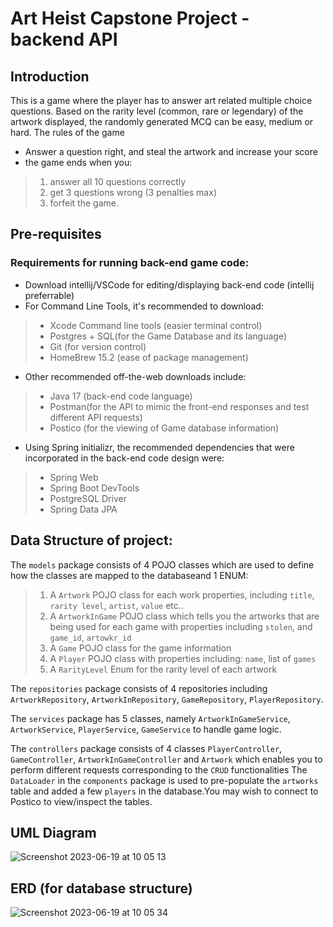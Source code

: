 # Art Heist Capstone Project - backend API

## Introduction 
This is a game where the player has to answer art related multiple choice questions. Based on the rarity level (common, rare or legendary) of the artwork displayed, the randomly generated MCQ can be easy, medium or hard.
The rules of the game 
* Answer a question right, and steal the artwork and increase your score
* the game ends when you:
>1.  answer all 10 questions correctly
 >2.  get 3 questions wrong (3 penalties max)
 >3. forfeit the game. 


## Pre-requisites
### Requirements for running back-end game code:
* Download intellij/VSCode for editing/displaying back-end code (intellij preferrable)
* For Command Line Tools, it's recommended to download:
>* Xcode Command line tools (easier terminal control)
>* Postgres + SQL(for the Game Database and its language)
>* Git (for version control)
>* HomeBrew 15.2 (ease of package management)
* Other recommended off-the-web downloads include:
>* Java 17 (back-end code language)
>* Postman(for the API to mimic the front-end responses and test different API requests)
>* Postico (for the viewing of Game database information)
* Using Spring initializr, the recommended dependencies that were incorporated in the back-end code design were:
>* Spring Web
>* Spring Boot DevTools
>* PostgreSQL Driver
>* Spring Data JPA


## Data Structure of project:
The `models` package consists of 4 POJO classes which are used to define how the classes are mapped to the databaseand 1 ENUM:
>1) A `Artwork` POJO class for each work properties, including `title`, `rarity level`, `artist`, `value` etc..
>2) A `ArtworkInGame` POJO class which tells you the artworks that are being used for each game with properties including `stolen`, and `game_id`, `artowkr_id`
>3) A `Game` POJO class for the game information 
>4) A `Player` POJO class with properties including: `name`, list of `games`
>5) A `RarityLevel` Enum for the rarity level of each artwork


The `repositories` package consists of 4 repositories including `ArtworkRepository`, `ArtworkInRepository`, `GameRepository`, `PlayerRepository`.

The `services` package has 5 classes, namely `ArtworkInGameService`, `ArtworkService`, `PlayerService`, `GameService` to handle game logic.

The `controllers` package consists of 4 classes `PlayerController`, `GameController`, `ArtworkInGameController` and `Artwork` which enables you to perform different requests corresponding to the `CRUD` functionalities
The `DataLoader` in the `components` package is used to pre-populate the `artworks` table and added a few `players` in the database.You may wish to connect to Postico to view/inspect the tables.

## UML Diagram
![Screenshot 2023-06-19 at 10 05 13](https://github.com/IsabelG96/capstone_backend/assets/56633439/ea009a32-0ad7-41fe-9522-8929242c2f95)

## ERD (for database structure)
![Screenshot 2023-06-19 at 10 05 34](https://github.com/IsabelG96/capstone_backend/assets/56633439/d58be084-d1c4-4d76-a7a2-9a1ee782a8ab)

